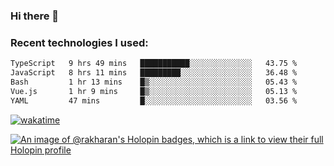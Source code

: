 ### Hi there 👋

### Recent technologies I used:
<!--START_SECTION:waka-->

```txt
TypeScript   9 hrs 49 mins   ███████████░░░░░░░░░░░░░░   43.75 %
JavaScript   8 hrs 11 mins   █████████░░░░░░░░░░░░░░░░   36.48 %
Bash         1 hr 13 mins    █▒░░░░░░░░░░░░░░░░░░░░░░░   05.43 %
Vue.js       1 hr 9 mins     █▒░░░░░░░░░░░░░░░░░░░░░░░   05.13 %
YAML         47 mins         █░░░░░░░░░░░░░░░░░░░░░░░░   03.56 %
```

<!--END_SECTION:waka-->
[![wakatime](https://wakatime.com/badge/user/fe50d444-0cee-4d14-a0b3-b9e8509eb4d0.svg)](https://wakatime.com/@fe50d444-0cee-4d14-a0b3-b9e8509eb4d0)

[![An image of @rakharan's Holopin badges, which is a link to view their full Holopin profile](https://holopin.me/rakharan)](https://holopin.io/@rakharan)
